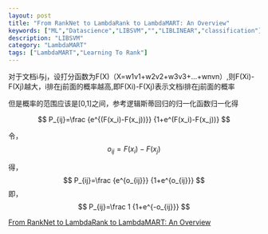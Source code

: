 ```yaml
---
layout: post
title: "From RankNet to LambdaRank to LambdaMART: An Overview"
keywords: ["ML","Datascience","LIBSVM","","LIBLINEAR","classification"]
description: "LIBSVM"
category: "LambdaMART"
tags: ["LambdaMART","Learning To Rank"]
---
```


对于文档i与j，设打分函数为F(X)（X=w1v1+w2v2+w3v3+...+wnvn）,则F(Xi)-F(Xj)越大，i排在j前面的概率越高,即F(Xi)-F(Xj)表示文档i排在j前面的概率

但是概率的范围应该是[0,1]之间，参考逻辑斯蒂回归的归一化函数归一化得

$$    
P_{ij}=\frac {e^{(F(x_i)-F(x_j))}}  {1+e^(F(x_i)-F(x_j))}  
$$

令，
$$   
o_{ij} =F(x_i)-F(x_j)
$$

得，
$$   
P_{ij}=\frac {e^{o_{ij}}}  {1+e^{o_{ij}}}
$$
即，
$$   
P_{ij}=\frac 1 {1+e^{-o_{ij}}} 
$$


[From RankNet to LambdaRank to
LambdaMART: An Overview](http://research.microsoft.com/en-us/um/people/cburges/tech_reports/MSR-TR-2010-82.pdf)
